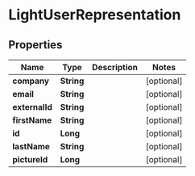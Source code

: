 
# LightUserRepresentation

## Properties
Name | Type | Description | Notes
------------ | ------------- | ------------- | -------------
**company** | **String** |  |  [optional]
**email** | **String** |  |  [optional]
**externalId** | **String** |  |  [optional]
**firstName** | **String** |  |  [optional]
**id** | **Long** |  |  [optional]
**lastName** | **String** |  |  [optional]
**pictureId** | **Long** |  |  [optional]



